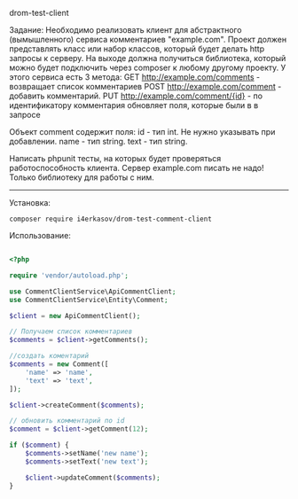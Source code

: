 drom-test-client

Задание:
Необходимо реализовать клиент для абстрактного (вымышленного) сервиса комментариев "example.com". Проект должен представлять класс или набор классов, который будет делать http запросы к серверу. 
На выходе должна получиться библиотека, который можно будет подключить через composer к любому другому проекту.
У этого сервиса есть 3 метода:
GET http://example.com/comments - возвращает список комментариев
POST http://example.com/comment - добавить комментарий.
PUT http://example.com/comment/{id} - по идентификатору комментария обновляет поля, которые были в в запросе

Объект comment содержит поля:
id - тип int. Не нужно указывать при добавлении.
name - тип string.
text - тип string.

Написать phpunit тесты, на которых будет проверяться работоспособность клиента.
Сервер example.com писать не надо! Только библиотеку для работы с ним.
___
Установка:
```
composer require i4erkasov/drom-test-comment-client
```

Использование: 

```php

<?php

require 'vendor/autoload.php';

use CommentClientService\ApiCommentClient;
use CommentClientService\Entity\Comment;

$client = new ApiCommentClient();

// Получаем список комментариев
$comments = $client->getComments();

//создать коментарий 
$comments = new Comment([
    'name' => 'name',
    'text' => 'text',
]);

$client->createComment($comments);

// обновить комментарий по id
$comment = $client->getComment(12);

if ($comment) {
    $comments->setName('new name');
    $comments->setText('new text');

    $client->updateComment($comments);
}
```